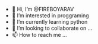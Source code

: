 - 👋 Hi, I’m @FIREBOYARAV
- 👀 I’m interested in proggraming
- 🌱 I’m currently learning python
- 💞️ I’m looking to collaborate on ...
- 📫 How to reach me ...

<!---
FIREBOYARAV/FIREBOYARAV is a ✨ special ✨ repository because its `README.md` (this file) appears on your GitHub profile.
You can click the Preview link to take a look at your changes.
--->
